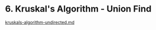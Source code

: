 # 6. Kruskal's Algorithm - Union Find

[kruskals-algorithm-undirected.md](../../overview/3.-how-to-construct-algorithm-paradigm/mst-minimum-spanning-tree/kruskals-algorithm-undirected.md "mention")
